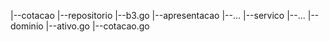 |--cotacao
  |--repositorio
      |--b3.go
  |--apresentacao
      |--...
  |--servico
      |--...
  |--dominio
      |--ativo.go
  |--cotacao.go